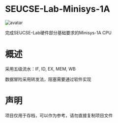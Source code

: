 # SEUCSE-Lab-Minisys-1A

![avatar](https://images.cnblogs.com/cnblogs_com/LiuRunky/1353798/o_icon.png)

完成SEUCSE-Lab硬件部分基础要求的Minisys-1A CPU



# 概述

采用五级流水：IF, ID, EX, MEM, WB

数据冒险采用转发法，阻塞需要通过软件实现




# 声明

项目仅用于存档，可以作为参考，请勿直接复制项目文件
